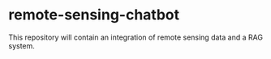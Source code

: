 # remote-sensing-chatbot
This repository will contain an integration of remote sensing data and a RAG system.

